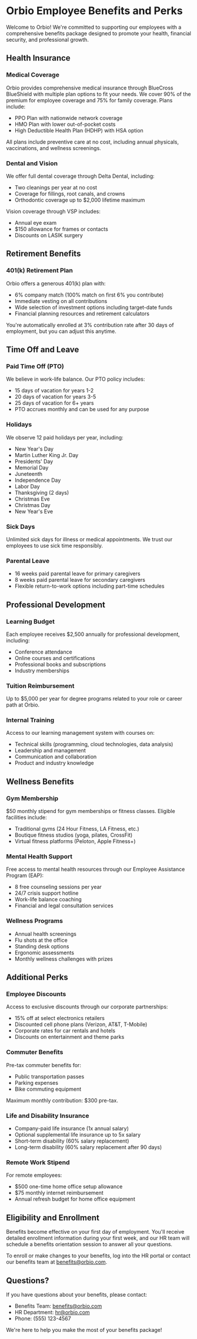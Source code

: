 # Orbio Employee Benefits and Perks

Welcome to Orbio! We're committed to supporting our employees with a comprehensive benefits package designed to promote your health, financial security, and professional growth.

## Health Insurance

### Medical Coverage
Orbio provides comprehensive medical insurance through BlueCross BlueShield with multiple plan options to fit your needs. We cover 90% of the premium for employee coverage and 75% for family coverage. Plans include:
- PPO Plan with nationwide network coverage
- HMO Plan with lower out-of-pocket costs
- High Deductible Health Plan (HDHP) with HSA option

All plans include preventive care at no cost, including annual physicals, vaccinations, and wellness screenings.

### Dental and Vision
We offer full dental coverage through Delta Dental, including:
- Two cleanings per year at no cost
- Coverage for fillings, root canals, and crowns
- Orthodontic coverage up to $2,000 lifetime maximum

Vision coverage through VSP includes:
- Annual eye exam
- $150 allowance for frames or contacts
- Discounts on LASIK surgery

## Retirement Benefits

### 401(k) Retirement Plan
Orbio offers a generous 401(k) plan with:
- 6% company match (100% match on first 6% you contribute)
- Immediate vesting on all contributions
- Wide selection of investment options including target-date funds
- Financial planning resources and retirement calculators

You're automatically enrolled at 3% contribution rate after 30 days of employment, but you can adjust this anytime.

## Time Off and Leave

### Paid Time Off (PTO)
We believe in work-life balance. Our PTO policy includes:
- 15 days of vacation for years 1-2
- 20 days of vacation for years 3-5
- 25 days of vacation for 6+ years
- PTO accrues monthly and can be used for any purpose

### Holidays
We observe 12 paid holidays per year, including:
- New Year's Day
- Martin Luther King Jr. Day
- Presidents' Day
- Memorial Day
- Juneteenth
- Independence Day
- Labor Day
- Thanksgiving (2 days)
- Christmas Eve
- Christmas Day
- New Year's Eve

### Sick Days
Unlimited sick days for illness or medical appointments. We trust our employees to use sick time responsibly.

### Parental Leave
- 16 weeks paid parental leave for primary caregivers
- 8 weeks paid parental leave for secondary caregivers
- Flexible return-to-work options including part-time schedules

## Professional Development

### Learning Budget
Each employee receives $2,500 annually for professional development, including:
- Conference attendance
- Online courses and certifications
- Professional books and subscriptions
- Industry memberships

### Tuition Reimbursement
Up to $5,000 per year for degree programs related to your role or career path at Orbio.

### Internal Training
Access to our learning management system with courses on:
- Technical skills (programming, cloud technologies, data analysis)
- Leadership and management
- Communication and collaboration
- Product and industry knowledge

## Wellness Benefits

### Gym Membership
$50 monthly stipend for gym memberships or fitness classes. Eligible facilities include:
- Traditional gyms (24 Hour Fitness, LA Fitness, etc.)
- Boutique fitness studios (yoga, pilates, CrossFit)
- Virtual fitness platforms (Peloton, Apple Fitness+)

### Mental Health Support
Free access to mental health resources through our Employee Assistance Program (EAP):
- 8 free counseling sessions per year
- 24/7 crisis support hotline
- Work-life balance coaching
- Financial and legal consultation services

### Wellness Programs
- Annual health screenings
- Flu shots at the office
- Standing desk options
- Ergonomic assessments
- Monthly wellness challenges with prizes

## Additional Perks

### Employee Discounts
Access to exclusive discounts through our corporate partnerships:
- 15% off at select electronics retailers
- Discounted cell phone plans (Verizon, AT&T, T-Mobile)
- Corporate rates for car rentals and hotels
- Discounts on entertainment and theme parks

### Commuter Benefits
Pre-tax commuter benefits for:
- Public transportation passes
- Parking expenses
- Bike commuting equipment

Maximum monthly contribution: $300 pre-tax.

### Life and Disability Insurance
- Company-paid life insurance (1x annual salary)
- Optional supplemental life insurance up to 5x salary
- Short-term disability (60% salary replacement)
- Long-term disability (60% salary replacement after 90 days)

### Remote Work Stipend
For remote employees:
- $500 one-time home office setup allowance
- $75 monthly internet reimbursement
- Annual refresh budget for home office equipment

## Eligibility and Enrollment

Benefits become effective on your first day of employment. You'll receive detailed enrollment information during your first week, and our HR team will schedule a benefits orientation session to answer all your questions.

To enroll or make changes to your benefits, log into the HR portal or contact our benefits team at benefits@orbio.com.

## Questions?

If you have questions about your benefits, please contact:
- Benefits Team: benefits@orbio.com
- HR Department: hr@orbio.com
- Phone: (555) 123-4567

We're here to help you make the most of your benefits package!
